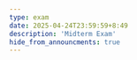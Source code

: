 ```yaml
---
type: exam
date: 2025-04-24T23:59:59+8:49
description: 'Midterm Exam'
hide_from_announcments: true
---
```


